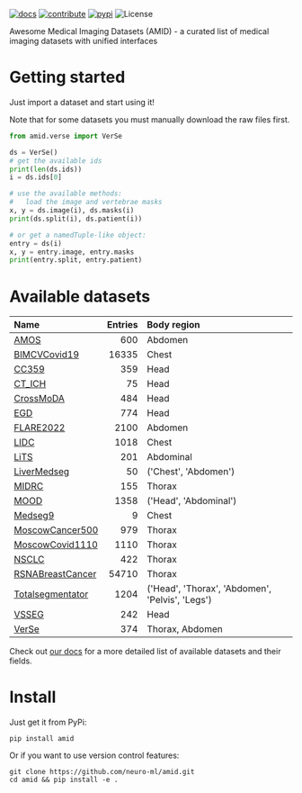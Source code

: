 [![docs](https://img.shields.io/badge/-docs-success)](https://neuro-ml.github.io/amid/)
[![contribute](https://img.shields.io/badge/-contribute-success)](https://neuro-ml.github.io/amid/latest/CONTRIBUTING/)
[![pypi](https://img.shields.io/pypi/v/amid?logo=pypi&label=PyPi)](https://pypi.org/project/amid/)
![License](https://img.shields.io/github/license/neuro-ml/amid)

Awesome Medical Imaging Datasets (AMID) - a curated list of medical imaging datasets with unified interfaces

# Getting started

Just import a dataset and start using it!

Note that for some datasets you must manually download the raw files first.

```python
from amid.verse import VerSe

ds = VerSe()
# get the available ids
print(len(ds.ids))
i = ds.ids[0]

# use the available methods:
#   load the image and vertebrae masks
x, y = ds.image(i), ds.masks(i)
print(ds.split(i), ds.patient(i))

# or get a namedTuple-like object:
entry = ds(i)
x, y = entry.image, entry.masks
print(entry.split, entry.patient)
```

# Available datasets

| Name                                                                                                                                         |   Entries | Body region                                     |
|:---------------------------------------------------------------------------------------------------------------------------------------------|----------:|:------------------------------------------------|
| <a href="https://zenodo.org/record/7262581">AMOS</a>                                                                                         |       600 | Abdomen                                         |
| <a href="https://ieee-dataport.org/open-access/bimcv-covid-19-large-annotated-dataset-rx-and-ct-images-covid-19-patients-0">BIMCVCovid19</a> |     16335 | Chest                                           |
| <a href="https://sites.google.com/view/calgary-campinas-dataset/home">CC359</a>                                                              |       359 | Head                                            |
| <a href="https://physionet.org/content/ct-ich/1.3.1/">CT_ICH</a>                                                                             |        75 | Head                                            |
| <a href="https://zenodo.org/record/6504722#.YsgwnNJByV4">CrossMoDA</a>                                                                       |       484 | Head                                            |
| <a href="https://www.sciencedirect.com/science/article/pii/S2352340921004753">EGD</a>                                                        |       774 | Head                                            |
| <a href="https://flare22.grand-challenge.org/">FLARE2022</a>                                                                                 |      2100 | Abdomen                                         |
| <a href="https://wiki.cancerimagingarchive.net/pages/viewpage.action?pageId=1966254">LIDC</a>                                                |      1018 | Chest                                           |
| <a href="https://competitions.codalab.org/competitions/17094">LiTS</a>                                                                       |       201 | Abdominal                                       |
| <a href="https://www.medseg.ai/database/liver-segments-50-cases">LiverMedseg</a>                                                             |        50 | ('Chest', 'Abdomen')                            |
| <a href="https://wiki.cancerimagingarchive.net/pages/viewpage.action?pageId=80969742">MIDRC</a>                                              |       155 | Thorax                                          |
| <a href="http://medicalood.dkfz.de/web/">MOOD</a>                                                                                            |      1358 | ('Head', 'Abdominal')                           |
| <a href="http://medicalsegmentation.com/covid19/">Medseg9</a>                                                                                |         9 | Chest                                           |
| <a href="https://mosmed.ai/en/datasets/ct_lungcancer_500/">MoscowCancer500</a>                                                               |       979 | Thorax                                          |
| <a href="https://mosmed.ai/en/datasets/covid191110/">MoscowCovid1110</a>                                                                     |      1110 | Thorax                                          |
| <a href="https://wiki.cancerimagingarchive.net/display/Public/NSCLC-Radiomics">NSCLC</a>                                                     |       422 | Thorax                                          |
| <a href="https://www.kaggle.com/competitions/rsna-breast-cancer-detection/data">RSNABreastCancer</a>                                         |     54710 | Thorax                                          |
| <a href="https://zenodo.org/record/6802614#.Y6M2MxXP1D8">Totalsegmentator</a>                                                                |      1204 | ('Head', 'Thorax', 'Abdomen', 'Pelvis', 'Legs') |
| <a href="https://wiki.cancerimagingarchive.net/pages/viewpage.action?pageId=70229053">VSSEG</a>                                              |       242 | Head                                            |
| <a href="https://osf.io/4skx2/">VerSe</a>                                                                                                    |       374 | Thorax, Abdomen                                 |

Check out [our docs](https://neuro-ml.github.io/amid/) for a more detailed list of available datasets and their fields.

# Install

Just get it from PyPi:

```shell
pip install amid
```

Or if you want to use version control features:

```shell
git clone https://github.com/neuro-ml/amid.git
cd amid && pip install -e .
```
